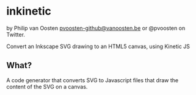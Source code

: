 inkinetic
=========
by Philip van Oosten <pvoosten-github@vanoosten.be> or @pvoosten on Twitter.

Convert an Inkscape SVG drawing to an HTML5 canvas, using Kinetic JS

What?
-----
A code generator that converts SVG to Javascript files that draw the content of the SVG on a canvas.

